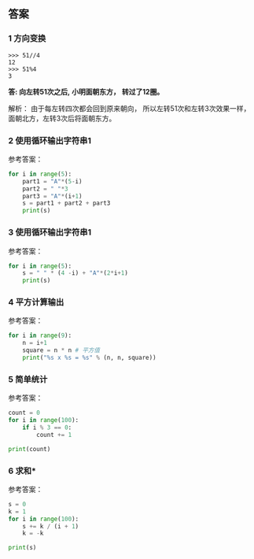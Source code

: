 ## 答案

### 1 方向变换
```
>>> 51//4
12
>>> 51%4
3
```
**答: 向左转51次之后,**
**小明面朝东方，**
**转过了12圈。**

解析：
由于每左转四次都会回到原来朝向，
所以左转51次和左转3次效果一样，
面朝北方，左转3次后将面朝东方。

### 2 使用循环输出字符串1
参考答案：
```python
for i in range(5):
    part1 = "A"*(5-i)
    part2 = " "*3
    part3 = "A"*(i+1)
    s = part1 + part2 + part3
    print(s)
```

### 3 使用循环输出字符串1
参考答案：
```python
for i in range(5):
    s = " " * (4 -i) + "A"*(2*i+1)
    print(s)
```

### 4 平方计算输出
参考答案：
```python
for i in range(9):
    n = i+1
    square = n * n # 平方值
    print("%s x %s = %s" % (n, n, square))
```

### 5 简单统计
参考答案：
```python
count = 0
for i in range(100):
    if i % 3 == 0:
        count += 1

print(count)
```

### 6 求和*
参考答案：
```python
s = 0
k = 1
for i in range(100):
    s += k / (i + 1)
    k = -k

print(s)
```

